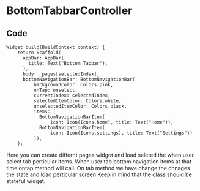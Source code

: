 # BottomTabbarController
## Code
```
Widget build(BuildContext context) {
    return Scaffold(
      appBar: AppBar(
        title: Text("Bottom Tabbar"),
      ),
      body: _pages[selectedIndex],
      bottomNavigationBar: BottomNavigationBar(
          backgroundColor: Colors.pink,
          onTap: onselect,
          currentIndex: selectedIndex,
          selectedItemColor: Colors.white,
          unselectedItemColor: Colors.black,
          items: [
            BottomNavigationBarItem(
                icon: Icon(Icons.home), title: Text("Home")),
            BottomNavigationBarItem(
                icon: Icon(Icons.settings), title: Text("Settings"))
          ]),
    );
```
Here you can create differnt pages widget and load seleted the when user select tab perticular items.
When user tab bottom navigation items at that time ontap method will call. On tab method we have change the chnages the state and load perticular screen
Keep in mind that the class should be stateful widget.

